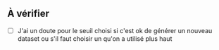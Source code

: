 ## À vérifier
- [ ] J'ai un doute pour le seuil choisi si c'est ok de générer un nouveau dataset ou s'il faut choisir un qu'on a utilisé plus haut